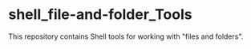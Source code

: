 # shell_file-and-folder_Tools
This repository contains Shell tools for working with "files and folders".
